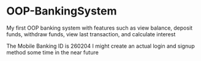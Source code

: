 # OOP-BankingSystem
My first OOP banking system with features such as view balance, deposit funds, withdraw funds, view last transaction, and calculate interest 

The Mobile Banking ID is 260204
I might create an actual login and signup method some time in the near future
